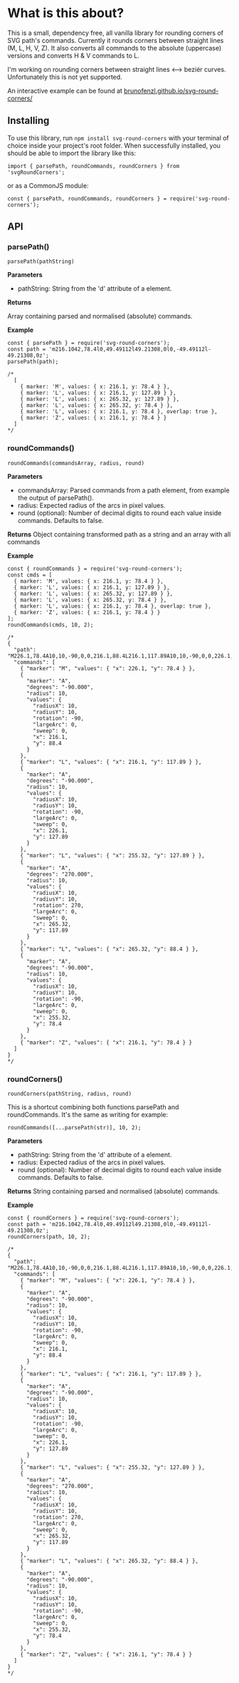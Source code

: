 # What is this about?

This is a small, dependency free, all vanilla library for rounding corners of SVG path's commands.
Currently it rounds corners between straight lines (M, L, H, V, Z). It also converts all commands to the absolute (uppercase) versions and converts H & V commands to L. 

I'm working on rounding corners between straight lines <--> beziér curves. Unfortunately this is not yet supported.

An interactive example can be found at [brunofenzl.github.io/svg-round-corners/](https://brunofenzl.github.io/svg-round-corners/)

## Installing

To use this library, run `npm install svg-round-corners` with your terminal of choice inside your project's root folder. When successfully installed, you should be able to import the library like this:

```
import { parsePath, roundCommands, roundCorners } from 'svgRoundCorners';
```

or as a CommonJS module:

```
const { parsePath, roundCommands, roundCorners } = require('svg-round-corners');
```

## API

### parsePath()

```
parsePath(pathString)
```
**Parameters**

* pathString: String from the 'd' attribute of a <path> element.

**Returns**

Array containing parsed and normalised (absolute) commands.

**Example**
```
const { parsePath } = require('svg-round-corners');
const path = 'm216.1042,78.4l0,49.49112l49.21308,0l0,-49.49112l-49.21308,0z';
parsePath(path);

/*
  [
    { marker: 'M', values: { x: 216.1, y: 78.4 } },
    { marker: 'L', values: { x: 216.1, y: 127.89 } },
    { marker: 'L', values: { x: 265.32, y: 127.89 } },
    { marker: 'L', values: { x: 265.32, y: 78.4 } },
    { marker: 'L', values: { x: 216.1, y: 78.4 }, overlap: true },
    { marker: 'Z', values: { x: 216.1, y: 78.4 } }
  ]
*/
```

### roundCommands()
```
roundCommands(commandsArray, radius, round)
```
**Parameters**

* commandsArray: Parsed commands from a path element, from example the output of parsePath().
* radius: Expected radius of the arcs in pixel values.
* round (optional): Number of decimal digits to round each value inside commands. Defaults to false.

**Returns**
Object containing transformed path as a string and an array with all commands

**Example**
```
const { roundCommands } = require('svg-round-corners');
const cmds = [
  { marker: 'M', values: { x: 216.1, y: 78.4 } },
  { marker: 'L', values: { x: 216.1, y: 127.89 } },
  { marker: 'L', values: { x: 265.32, y: 127.89 } },
  { marker: 'L', values: { x: 265.32, y: 78.4 } },
  { marker: 'L', values: { x: 216.1, y: 78.4 }, overlap: true },
  { marker: 'Z', values: { x: 216.1, y: 78.4 } }
];
roundCommands(cmds, 10, 2);

/*
{
  "path": "M226.1,78.4A10,10,-90,0,0,216.1,88.4L216.1,117.89A10,10,-90,0,0,226.1,127.89L255.32,127.89A10,10,270,0,0,265.32,117.89L265.32,88.4A10,10,-90,0,0,255.32,78.4Z",
  "commands": [
    { "marker": "M", "values": { "x": 226.1, "y": 78.4 } },
    {
      "marker": "A",
      "degrees": "-90.000",
      "radius": 10,
      "values": {
        "radiusX": 10,
        "radiusY": 10,
        "rotation": -90,
        "largeArc": 0,
        "sweep": 0,
        "x": 216.1,
        "y": 88.4
      }
    },
    { "marker": "L", "values": { "x": 216.1, "y": 117.89 } },
    {
      "marker": "A",
      "degrees": "-90.000",
      "radius": 10,
      "values": {
        "radiusX": 10,
        "radiusY": 10,
        "rotation": -90,
        "largeArc": 0,
        "sweep": 0,
        "x": 226.1,
        "y": 127.89
      }
    },
    { "marker": "L", "values": { "x": 255.32, "y": 127.89 } },
    {
      "marker": "A",
      "degrees": "270.000",
      "radius": 10,
      "values": {
        "radiusX": 10,
        "radiusY": 10,
        "rotation": 270,
        "largeArc": 0,
        "sweep": 0,
        "x": 265.32,
        "y": 117.89
      }
    },
    { "marker": "L", "values": { "x": 265.32, "y": 88.4 } },
    {
      "marker": "A",
      "degrees": "-90.000",
      "radius": 10,
      "values": {
        "radiusX": 10,
        "radiusY": 10,
        "rotation": -90,
        "largeArc": 0,
        "sweep": 0,
        "x": 255.32,
        "y": 78.4
      }
    },
    { "marker": "Z", "values": { "x": 216.1, "y": 78.4 } }
  ]
}
*/
```

### roundCorners()

```
roundCorners(pathString, radius, round)
```

This is a shortcut combining both functions parsePath and roundCommands. It's the same as writing for example:

```
roundCommands([...parsePath(str)], 10, 2);
```

**Parameters**

* pathString: String from the 'd' attribute of a <path> element.
* radius: Expected radius of the arcs in pixel values.
* round (optional): Number of decimal digits to round each value inside commands. Defaults to false.

**Returns**
String containing parsed and normalised (absolute) commands.

**Example**
```
const { roundCorners } = require('svg-round-corners');
const path = 'm216.1042,78.4l0,49.49112l49.21308,0l0,-49.49112l-49.21308,0z';
roundCorners(path, 10, 2);

/*
{
  "path": "M226.1,78.4A10,10,-90,0,0,216.1,88.4L216.1,117.89A10,10,-90,0,0,226.1,127.89L255.32,127.89A10,10,270,0,0,265.32,117.89L265.32,88.4A10,10,-90,0,0,255.32,78.4Z",
  "commands": [
    { "marker": "M", "values": { "x": 226.1, "y": 78.4 } },
    {
      "marker": "A",
      "degrees": "-90.000",
      "radius": 10,
      "values": {
        "radiusX": 10,
        "radiusY": 10,
        "rotation": -90,
        "largeArc": 0,
        "sweep": 0,
        "x": 216.1,
        "y": 88.4
      }
    },
    { "marker": "L", "values": { "x": 216.1, "y": 117.89 } },
    {
      "marker": "A",
      "degrees": "-90.000",
      "radius": 10,
      "values": {
        "radiusX": 10,
        "radiusY": 10,
        "rotation": -90,
        "largeArc": 0,
        "sweep": 0,
        "x": 226.1,
        "y": 127.89
      }
    },
    { "marker": "L", "values": { "x": 255.32, "y": 127.89 } },
    {
      "marker": "A",
      "degrees": "270.000",
      "radius": 10,
      "values": {
        "radiusX": 10,
        "radiusY": 10,
        "rotation": 270,
        "largeArc": 0,
        "sweep": 0,
        "x": 265.32,
        "y": 117.89
      }
    },
    { "marker": "L", "values": { "x": 265.32, "y": 88.4 } },
    {
      "marker": "A",
      "degrees": "-90.000",
      "radius": 10,
      "values": {
        "radiusX": 10,
        "radiusY": 10,
        "rotation": -90,
        "largeArc": 0,
        "sweep": 0,
        "x": 255.32,
        "y": 78.4
      }
    },
    { "marker": "Z", "values": { "x": 216.1, "y": 78.4 } }
  ]
}
*/
```
